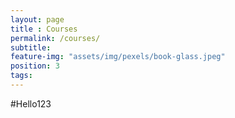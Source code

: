 ```yaml
---
layout: page
title : Courses
permalink: /courses/
subtitle:
feature-img: "assets/img/pexels/book-glass.jpeg"
position: 3
tags:
---
```


#Hello123
